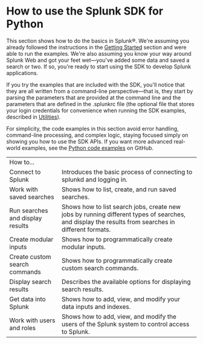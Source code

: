 # How to use the Splunk SDK for Python

This section shows how to do the basics in Splunk®. We're assuming you already followed the instructions in the [Getting Started](http://dev.splunk.com/view/SP-CAAAEC3) section and were able to run the examples. We're also assuming you know your way around Splunk Web and got your feet wet―you've added some data and saved a search or two. If so, you're ready to start using the SDK to develop Splunk applications.

If you try the examples that are included with the SDK, you'll notice that they are all written from a command-line perspective―that is, they start by parsing the parameters that are provided at the command line and the parameters that are defined in the .splunkrc file (the optional file that stores your login credentials for convenience when running the SDK examples, described in [Utilities](http://dev.splunk.com/view/SP-CAAAEFC)).

For simplicity, the code examples in this section avoid error handling, command-line processing, and complex logic, staying focused simply on showing you how to use the SDK APIs. If you want more advanced real-world examples, see the [Python code examples](https://github.com/splunk/splunk-sdk-python/tree/master/examples) on GitHub.

<table>
<tr><td colspan=2>How to...</td></tr>
<tr><td>Connect to Splunk</td><td>Introduces the basic process of connecting to splunkd and logging in.</td></tr>
<tr><td>Work with saved searches</td><td>Shows how to list, create, and run saved searches.</td></tr>
<tr><td>Run searches and display results</td><td>Shows how to list search jobs, create new jobs by running different types of searches, and display the results from searches in different formats.</td></tr>
<tr><td>Create modular inputs</td><td>Shows how to programmatically create modular inputs.</td></tr>
<tr><td>Create custom search commands</td><td>Shows how to programmatically create custom search commands.</td></tr>
<tr><td>Display search results</td><td>Describes the available options for displaying search results.</td></tr>
<tr><td>Get data into Splunk</td><td>Shows how to add, view, and modify your data inputs and indexes.</td></tr>
<tr><td>Work with users and roles</td><td>Shows how to add, view, and modify the users of the Splunk system to control access to Splunk.</td></tr>
</table>